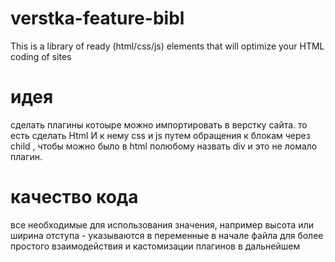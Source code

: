 # verstka-feature-bibl
This is a library of ready (html/css/js) elements that will optimize your HTML coding of sites
# идея
сделать плагины котоыре можно импортировать в верстку сайта. то есть сделать Html И к нему css и js путем обращения к блокам через child , чтобы можно было в html полюбому назвать div и это не ломало плагин. 
# качество кода
все необходимые для использования значения, например высота или ширина отступа - указываются в переменные в начале файла для более простого взаимодействия и кастомизации плагинов в дальнейшем
